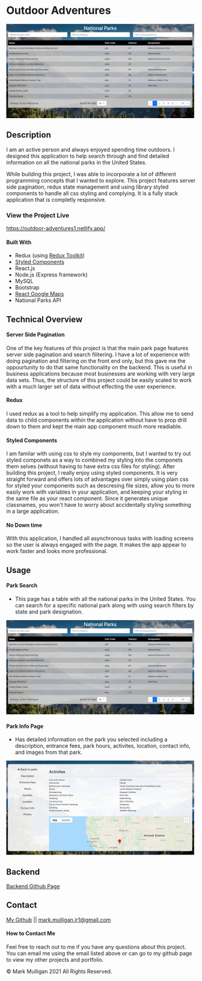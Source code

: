 # Outdoor Adventures

<img src="./readmeImages/appOverview.jpg" alt="Picture of Application's main page" width="500px" height="250px">

## Description

I am an active person and always enjoyed spending time outdoors. I designed this application to help search through and find detailed information on all the national parks in the United States.

While building this project, I was able to incorporate a lot of different programming concepts that I wanted to explore. This project features server side pagination, redux state management and using library styled components to handle all css styling and complying. It is a fully stack application that is completly responsive.

### View the Project Live <br>

https://outdoor-adventures1.netlify.app/

#### Built With

- Redux (using [Redux Toolkit](https://redux-toolkit.js.org/))
- [Styled Components](https://styled-components.com/)
- React.js
- Node.js (Express framework)
- MySQL
- Bootstrap
- [React Google Maps](https://www.npmjs.com/package/@react-google-maps/api)
- National Parks API

## Technical Overview

#### Server Side Pagination

One of the key features of this project is that the main park page features server side pagination and search filitering. I have a lot of experience with doing pagination and filtering on the front end only, but this gave me the oppourtunity to do that same functionality on the backend. This is useful in business applications because most businesses are working with very large data sets. Thus, the structure of this project could be easily scaled to work with a much larger set of data without effecting the user experience.

#### Redux

I used redux as a tool to help simplify my application. This allow me to send data to child components within the application without have to prop drill down to them and kept the main app component much more readiable.

#### Styled Components

I am familar with using css to style my components, but I wanted to try out styled componets as a way to combined my styling into the componets them selves (without having to have extra css files for styling). After building this project, I really enjoy using styled components. It is very straight forward and offers lots of advantages over simply using plain css for styled your components such as descresing file sizes, allow you to more easily work with variables in your application, and keeping your styling in the same file as your react component. Since it generates unique classnames, you won't have to worry about accidentally styling something in a large application.

#### No Down time

With this application, I handled all asynchronous tasks with loading screens so the user is always engaged with the page. It makes the app appear to work faster and looks more professional.

## Usage

#### Park Search

- This page has a table with all the national parks in the United States. You can search for a specific national park along with using search filters by state and park designation.

<img src="./readmeImages/appOverview.jpg" alt="national park table" width="500px" height="250px">

#### Park Info Page

- Has detailed information on the park you selected including a description, entrance fees, park hours, activites, location, contact info, and images from that park.

<img src="./readmeImages/parkDetail.jpg" alt="Individual park info page" width="500px" height="250px">

## Backend

[Backend Github Page](https://github.com/Mark-Mulligan/outdoor-adventures-backend-v1.0)

## Contact

[My Github](https://github.com/Mark-Mulligan) || mark.mulligan.jr1@gmail.com

#### How to Contact Me

Feel free to reach out to me if you have any questions about this project. You can email me using the email listed above or can go to my github page to view my other projects and portfolio.

© Mark Mulligan 2021 All Rights Reserved.
